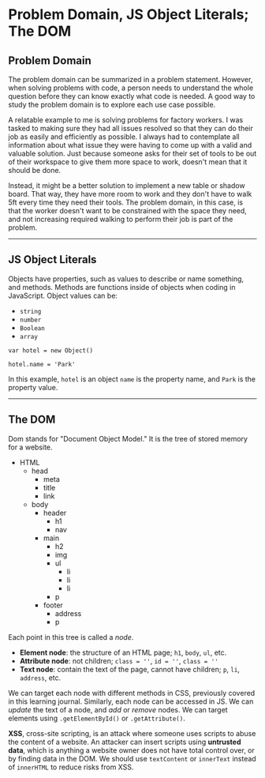 # Problem Domain, JS Object Literals; The DOM
## Problem Domain
The problem domain can be summarized in a problem statement. However, when solving problems with code, a person needs to understand the whole question before they can know exactly what code is needed. A good way to study the problem domain is to explore each use case possible. 

A relatable example to me is solving problems for factory workers. I was tasked to making sure they had all issues resolved so that they can do their job as easily and efficiently as possible. I always had to contemplate all information about what issue they were having to come up with a valid and valuable solution. Just because someone asks for their set of tools to be out of their workspace to give them more space to work, doesn't mean that it should be done. 

Instead, it might be a better solution to implement a new table or shadow board. That way, they have more room to work and they don't have to walk 5ft every time they need their tools. The problem domain, in this case, is that the worker doesn't want to be constrained with the space they need, and not increasing required walking to perform their job is part of the problem.

<hr>

## JS Object Literals

Objects have properties, such as values to describe or name something, and methods. Methods are functions inside of objects when coding in JavaScript. Object values can be:
- `string`
- `number`
- `Boolean`
- `array`

```
var hotel = new Object()

hotel.name = 'Park'
```
In this example, `hotel` is an object `name` is the property name, and `Park` is the property value. 

<hr>

## The DOM
Dom stands for "Document Object Model." It is the tree of stored memory for a website. 

- HTML
    - head
        - meta
        - title
        - link
    - body
        - header
            - h1
            - nav
        - main
            - h2
            - img
            - ul
                - li
                - li
                - li
            - p
        - footer
            - address
            - p

Each point in this tree is called a *node*.
- **Element node**: the structure of an HTML page; `h1`, `body`, `ul`, etc. 
- **Attribute node**: not children; `class = ''`, `id = ''`, `class = ''`
- **Text node**: contain the text of the page, cannot have children; `p`, `li`, `address`, etc.

We can target each node with different methods in CSS, previously covered in this learning journal. Similarly, each node can be accessed in JS. We can *update* the text of a node, and *add* or *remove* nodes. We can target elements using `.getElementById()` or `.getAttribute()`.

**XSS**, cross-site scripting, is an attack where someone uses scripts to abuse the content of a website. An attacker can insert scripts using **untrusted data**, which is anything a website owner does not have total control over, or by finding data in the DOM. We should use `textContent` or `innerText` instead of `innerHTML` to reduce risks from XSS. 